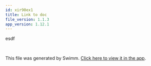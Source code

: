 ```yaml
---
id: xir90ex1
title: Link to doc
file_version: 1.1.3
app_version: 1.12.1
---
```


esdf

<br/>

This file was generated by Swimm. [Click here to view it in the app](https://swimm-web-app.web.app/repos/Z2l0aHViJTNBJTNBTm9hUmVwbyUzQSUzQU5vYW96ZXI=/docs/xir90ex1).

